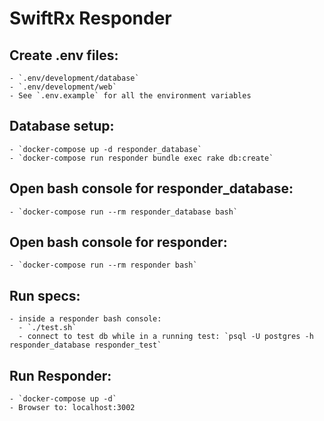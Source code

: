 # SwiftRx Responder

## Create .env files:
    - `.env/development/database`
    - `.env/development/web`
    - See `.env.example` for all the environment variables
  
## Database setup:
    - `docker-compose up -d responder_database`
    - `docker-compose run responder bundle exec rake db:create`

## Open bash console for responder_database:
    - `docker-compose run --rm responder_database bash`

## Open bash console for responder:
    - `docker-compose run --rm responder bash`

## Run specs:
    - inside a responder bash console:
      - `./test.sh`
      - connect to test db while in a running test: `psql -U postgres -h responder_database responder_test`
   
## Run Responder:
    - `docker-compose up -d`
    - Browser to: localhost:3002

